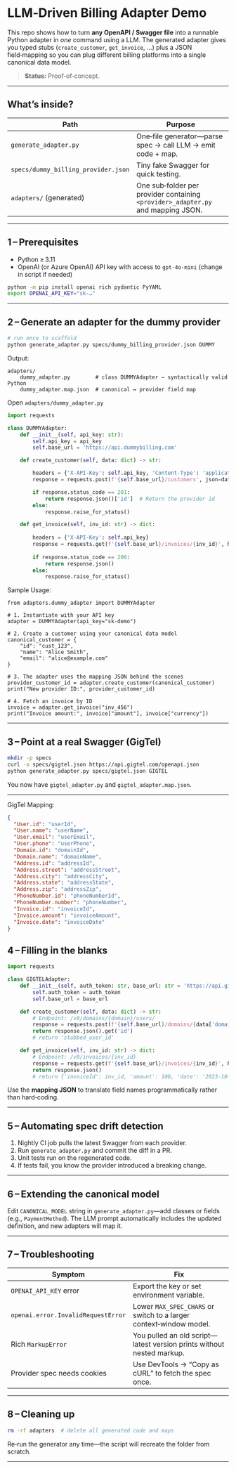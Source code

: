 # LLM‑Driven Billing Adapter Demo

This repo shows how to turn **any OpenAPI / Swagger file** into a runnable Python adapter in *one* command using a LLM. The generated adapter gives you typed stubs (`create_customer`, `get_invoice`, …) plus a JSON field‑mapping so you can plug different billing platforms into a single canonical data model.

> **Status:** Proof‑of‑concept.
---

## What’s inside?

| Path                                | Purpose                                                                          |
| ----------------------------------- | -------------------------------------------------------------------------------- |
| `generate_adapter.py`               | One‑file generator—parse spec → call LLM → emit code + map.                      |
| `specs/dummy_billing_provider.json` | Tiny fake Swagger for quick testing.                                             |
| `adapters/` (generated)             | One sub‑folder per provider containing `<provider>_adapter.py` and mapping JSON. |

---

## 1 – Prerequisites

- Python ≥ 3.11
- OpenAI (or Azure OpenAI) API key with access to `gpt-4o-mini` (change in script if needed)

```bash
python -m pip install openai rich pydantic PyYAML
export OPENAI_API_KEY="sk‑…"
```

---

## 2 – Generate an adapter for the dummy provider

```bash
# run once to scaffold
python generate_adapter.py specs/dummy_billing_provider.json DUMMY
```

Output:

```
adapters/
    dummy_adapter.py        # class DUMMYAdapter – syntactically valid Python
    dummy_adapter.map.json  # canonical ↔ provider field map
```

Open `adapters/dummy_adapter.py`

```python
import requests

class DUMMYAdapter:
    def __init__(self, api_key: str):
        self.api_key = api_key
        self.base_url = 'https://api.dummybilling.com'

    def create_customer(self, data: dict) -> str:

        headers = {'X-API-Key': self.api_key, 'Content-Type': 'application/json'}
        response = requests.post(f'{self.base_url}/customers', json=data, headers=headers)

        if response.status_code == 201:
            return response.json()['id']  # Return the provider id
        else:
            response.raise_for_status()

    def get_invoice(self, inv_id: str) -> dict:
        
        headers = {'X-API-Key': self.api_key}
        response = requests.get(f'{self.base_url}/invoices/{inv_id}', headers=headers)
        
        if response.status_code == 200:
            return response.json()
        else:
            response.raise_for_status()
```

Sample Usage:
```
from adapters.dummy_adapter import DUMMYAdapter

# 1. Instantiate with your API key
adapter = DUMMYAdapter(api_key="sk-demo")

# 2. Create a customer using your canonical data model
canonical_customer = {
    "id": "cust_123",
    "name": "Alice Smith",
    "email": "alice@example.com"
}

# 3. The adapter uses the mapping JSON behind the scenes
provider_customer_id = adapter.create_customer(canonical_customer)
print("New provider ID:", provider_customer_id)

# 4. Fetch an invoice by ID
invoice = adapter.get_invoice("inv_456")
print("Invoice amount:", invoice["amount"], invoice["currency"])
```

---

## 3 – Point at a real Swagger (GigTel)

```bash
mkdir -p specs
curl -o specs/gigtel.json https://api.gigtel.com/openapi.json
python generate_adapter.py specs/gigtel.json GIGTEL
```

You now have `gigtel_adapter.py` and `gigtel_adapter.map.json`.

---

GigTel Mapping:
```json
{
  "User.id": "userId",
  "User.name": "userName",
  "User.email": "userEmail",
  "User.phone": "userPhone",
  "Domain.id": "domainId",
  "Domain.name": "domainName",
  "Address.id": "addressId",
  "Address.street": "addressStreet",
  "Address.city": "addressCity",
  "Address.state": "addressState",
  "Address.zip": "addressZip",
  "PhoneNumber.id": "phoneNumberId",
  "PhoneNumber.number": "phoneNumber",
  "Invoice.id": "invoiceId",
  "Invoice.amount": "invoiceAmount",
  "Invoice.date": "invoiceDate"
}
```

## 4 – Filling in the blanks

```python
import requests

class GIGTELAdapter:
    def __init__(self, auth_token: str, base_url: str = 'https://api.gigtel.com/v0'):
        self.auth_token = auth_token
        self.base_url = base_url

    def create_customer(self, data: dict) -> str:
        # Endpoint: /v0/domains/{domain}/users/
        response = requests.post(f'{self.base_url}/domains/{data['domain']}/users/', json=data, headers={'Authorization': self.auth_token})
        return response.json().get('id')
        # return 'stubbed_user_id'

    def get_invoice(self, inv_id: str) -> dict:
        # Endpoint: /v0/invoices/{inv_id}
        response = requests.get(f'{self.base_url}/invoices/{inv_id}', headers={'Authorization': self.auth_token})
        return response.json()
        # return {'invoiceId': inv_id, 'amount': 100, 'date': '2023-10-01'}
```

Use the **mapping JSON** to translate field names programmatically rather than hard‑coding.

---

## 5 – Automating spec drift detection

1. Nightly CI job pulls the latest Swagger from each provider.
2. Run `generate_adapter.py` and commit the diff in a PR.
3. Unit tests run on the regenerated code.
4. If tests fail, you know the provider introduced a breaking change.

---

## 6 – Extending the canonical model

Edit `CANONICAL_MODEL` string in `generate_adapter.py`—add classes or fields (e.g., `PaymentMethod`).  The LLM prompt automatically includes the updated definition, and new adapters will map it.

---

## 7 – Troubleshooting

| Symptom                            | Fix                                                                   |
| ---------------------------------- | --------------------------------------------------------------------- |
| `OPENAI_API_KEY` error             | Export the key or set environment variable.                           |
| `openai.error.InvalidRequestError` | Lower `MAX_SPEC_CHARS` or switch to a larger context‑window model.    |
| Rich `MarkupError`                 | You pulled an old script—latest version prints without nested markup. |
| Provider spec needs cookies        | Use DevTools → “Copy as cURL” to fetch the spec once.                 |

---

## 8 – Cleaning up

```bash
rm -rf adapters  # delete all generated code and maps
```

Re‑run the generator any time—the script will recreate the folder from scratch.

---

